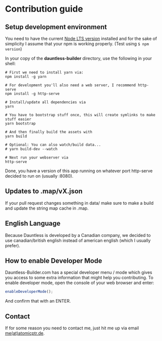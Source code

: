 # Contribution guide

## Setup development environment

You need to have the current [Node LTS version](https://nodejs.org/en/) installed and for the sake of simplicity I assume
that your npm is working properly. (Test using ``$ npm version``)

In your copy of the **dauntless-builder** directory, use the following in your shell:

```shell
# First we need to install yarn via:
npm install -g yarn

# For development you'll also need a web server, I recommend http-serve
npm install -g http-serve

# Install/update all dependencies via
yarn

# You have to bootstrap stuff once, this will create symlinks to make stuff easier
yarn bootstrap

# And then finally build the assets with
yarn build

# Optional: You can also watch/build data...
# yarn build-dev --watch

# Next run your webserver via
http-serve
```

Done, you have a version of this app running on whatever port http-serve decided to run on (usually :8080).

## Updates to .map/vX.json

If your pull request changes something in data/ make sure to make a build and update the string map cache in .map.

## English Language

Because Dauntless is developed by a Canadian company, we decided to use canadian/british english instead of
american english (which I usually prefer).

## How to enable Developer Mode

Dauntless-Builder.com has a special developer menu / mode which gives you access to some extra information
that might help you contributing. To enable developer mode, open the console of your web browser and enter:

```js
enableDeveloperMode();
```

And confirm that with an ENTER.

## Contact

If for some reason you need to contact me, just hit me up via email [me(at)atomicptr.de](mailto:me@atomicptr.de).